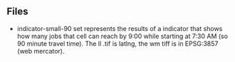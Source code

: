 ## Files

 - indicator-small-90 set represents the results of a indicator that shows how many jobs that cell can reach by 9:00 while starting at 7:30 AM (so 90 minute travel time). The ll .tif is latlng, the wm tiff is in EPSG:3857 (web mercator).